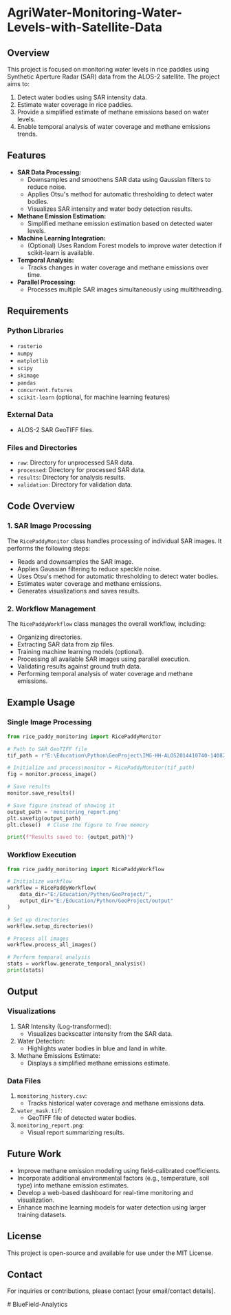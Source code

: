 # AgriWater-Monitoring-Water-Levels-with-Satellite-Data

## Overview
This project is focused on monitoring water levels in rice paddies using Synthetic Aperture Radar (SAR) data from the ALOS-2 satellite. The project aims to:

1. Detect water bodies using SAR intensity data.
2. Estimate water coverage in rice paddies.
3. Provide a simplified estimate of methane emissions based on water levels.
4. Enable temporal analysis of water coverage and methane emissions trends.

## Features
- **SAR Data Processing:**
  - Downsamples and smoothens SAR data using Gaussian filters to reduce noise.
  - Applies Otsu's method for automatic thresholding to detect water bodies.
  - Visualizes SAR intensity and water body detection results.
- **Methane Emission Estimation:**
  - Simplified methane emission estimation based on detected water levels.
- **Machine Learning Integration:**
  - (Optional) Uses Random Forest models to improve water detection if scikit-learn is available.
- **Temporal Analysis:**
  - Tracks changes in water coverage and methane emissions over time.
- **Parallel Processing:**
  - Processes multiple SAR images simultaneously using multithreading.

## Requirements

### Python Libraries
- `rasterio`
- `numpy`
- `matplotlib`
- `scipy`
- `skimage`
- `pandas`
- `concurrent.futures`
- `scikit-learn` (optional, for machine learning features)

### External Data
- ALOS-2 SAR GeoTIFF files.

### Files and Directories
- `raw`: Directory for unprocessed SAR data.
- `processed`: Directory for processed SAR data.
- `results`: Directory for analysis results.
- `validation`: Directory for validation data.

## Code Overview

### 1. SAR Image Processing
The `RicePaddyMonitor` class handles processing of individual SAR images. It performs the following steps:
- Reads and downsamples the SAR image.
- Applies Gaussian filtering to reduce speckle noise.
- Uses Otsu's method for automatic thresholding to detect water bodies.
- Estimates water coverage and methane emissions.
- Generates visualizations and saves results.

### 2. Workflow Management
The `RicePaddyWorkflow` class manages the overall workflow, including:
- Organizing directories.
- Extracting SAR data from zip files.
- Training machine learning models (optional).
- Processing all available SAR images using parallel execution.
- Validating results against ground truth data.
- Performing temporal analysis of water coverage and methane emissions.

## Example Usage

### Single Image Processing
```python
from rice_paddy_monitoring import RicePaddyMonitor

# Path to SAR GeoTIFF file
tif_path = r"E:\Education\Python\GeoProject\IMG-HH-ALOS2014410740-140829-UBSL3.1GUA.tif"

# Initialize and process\monitor = RicePaddyMonitor(tif_path)
fig = monitor.process_image()

# Save results
monitor.save_results()

# Save figure instead of showing it
output_path = 'monitoring_report.png'
plt.savefig(output_path)
plt.close()  # Close the figure to free memory

print(f"Results saved to: {output_path}")
```

### Workflow Execution
```python
from rice_paddy_monitoring import RicePaddyWorkflow

# Initialize workflow
workflow = RicePaddyWorkflow(
    data_dir="E:/Education/Python/GeoProject/",
    output_dir="E:/Education/Python/GeoProject/output"
)

# Set up directories
workflow.setup_directories()

# Process all images
workflow.process_all_images()

# Perform temporal analysis
stats = workflow.generate_temporal_analysis()
print(stats)
```

## Output

### Visualizations
1. SAR Intensity (Log-transformed):
   - Visualizes backscatter intensity from the SAR data.
2. Water Detection:
   - Highlights water bodies in blue and land in white.
3. Methane Emissions Estimate:
   - Displays a simplified methane emissions estimate.

### Data Files
1. `monitoring_history.csv`:
   - Tracks historical water coverage and methane emissions data.
2. `water_mask.tif`:
   - GeoTIFF file of detected water bodies.
3. `monitoring_report.png`:
   - Visual report summarizing results.

## Future Work
- Improve methane emission modeling using field-calibrated coefficients.
- Incorporate additional environmental factors (e.g., temperature, soil type) into methane emission estimates.
- Develop a web-based dashboard for real-time monitoring and visualization.
- Enhance machine learning models for water detection using larger training datasets.

## License
This project is open-source and available for use under the MIT License.

## Contact
For inquiries or contributions, please contact [your email/contact details].

#   B l u e F i e l d - A n a l y t i c s 
 
 
